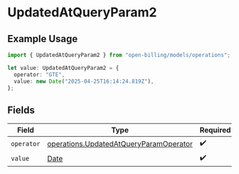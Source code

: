 # UpdatedAtQueryParam2

## Example Usage

```typescript
import { UpdatedAtQueryParam2 } from "open-billing/models/operations";

let value: UpdatedAtQueryParam2 = {
  operator: "GTE",
  value: new Date("2025-04-25T16:14:24.819Z"),
};
```

## Fields

| Field                                                                                            | Type                                                                                             | Required                                                                                         | Description                                                                                      |
| ------------------------------------------------------------------------------------------------ | ------------------------------------------------------------------------------------------------ | ------------------------------------------------------------------------------------------------ | ------------------------------------------------------------------------------------------------ |
| `operator`                                                                                       | [operations.UpdatedAtQueryParamOperator](../../models/operations/updatedatqueryparamoperator.md) | :heavy_check_mark:                                                                               | N/A                                                                                              |
| `value`                                                                                          | [Date](https://developer.mozilla.org/en-US/docs/Web/JavaScript/Reference/Global_Objects/Date)    | :heavy_check_mark:                                                                               | N/A                                                                                              |